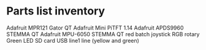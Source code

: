 # Parts list inventory

Adafruit MPR121 Gator QT
Adafruit Mini PiTFT 1.14
Adafruit APDS9960 STEMMA QT
Adafruit MPU-6050 STEMMA QT
red batch
joystick
RGB rotary
Green LED
SD card
USB
line1
line (yellow and green)
